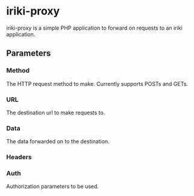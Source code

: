 # iriki-proxy

iriki-proxy is a simple PHP application to forward on requests to an iriki application.


## Parameters

### Method

The HTTP request method to make. Currently supports POSTs and GETs.

### URL

The destination url to make requests to.

### Data

The data forwarded on to the destination.

### Headers

### Auth

Authorization parameters to be used.
